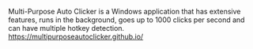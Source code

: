 Multi-Purpose Auto Clicker is a Windows application that has extensive features, runs in the background, goes up to 1000 clicks per second and can have multiple hotkey detection.
https://multipurposeautoclicker.github.io/

